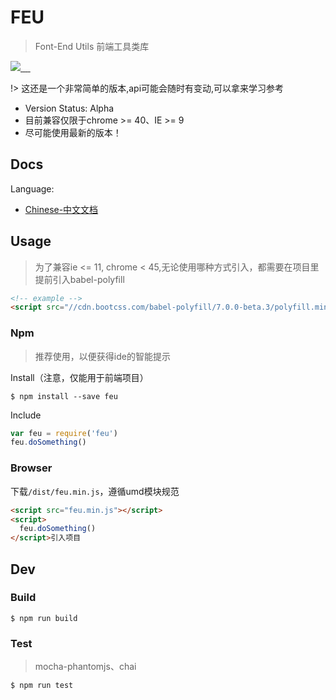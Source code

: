 # FEU

> Font-End Utils 前端工具类库

<p>
<a href="https://github.com/loveonelong/feu">
<img src="https://travis-ci.org/loveonelong/feu.svg?branch=master">
</a>
<a href="https://www.npmjs.com/package/feu">
<img src="https://img.shields.io/npm/l/feu.svg?style=flat-square" alt>
</a>
<a href="https://www.npmjs.com/package/feu">
<img src="https://img.shields.io/npm/v/feu.svg?style=flat-square" alt>
</a>
<a href="https://www.npmjs.com/package/feu">
<img src="https://img.shields.io/npm/dm/feu.svg?style=flat-square" alt>
</a>
<a href="https://www.npmjs.com/package/feu">
<img src="https://img.shields.io/npm/dt/feu.svg?style=flat-square" alt>
</a>
</p>

!> 这还是一个非常简单的版本,api可能会随时有变动,可以拿来学习参考

- Version Status: Alpha
- 目前兼容仅限于chrome >= 40、IE >= 9
- 尽可能使用最新的版本！

## Docs

Language:

  - [Chinese-中文文档](https://loveonelong.github.io/feu)

## Usage

> 为了兼容ie <= 11, chrome < 45,无论使用哪种方式引入，都需要在项目里提前引入babel-polyfill

```html
<!-- example -->
<script src="//cdn.bootcss.com/babel-polyfill/7.0.0-beta.3/polyfill.min.js"></script>
```

### Npm

> 推荐使用，以便获得ide的智能提示

Install（注意，仅能用于前端项目）

```shell
$ npm install --save feu
```

Include

```javascript
var feu = require('feu')
feu.doSomething()
```

### Browser

下载`/dist/feu.min.js`，遵循umd模块规范

```html
<script src="feu.min.js"></script>
<script>
  feu.doSomething()
</script>引入项目
```

## Dev

### Build

```shell
$ npm run build
```

### Test

> mocha-phantomjs、chai

```shell
$ npm run test
```
